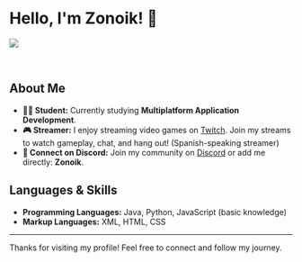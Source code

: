 # Hello, I'm Zonoik! 👋

<p><img align="center" src="https://github-readme-stats.vercel.app/api/top-langs?username=Zonoik09&locale=en&hide_title=false&layout=compact&card_width=350&langs_count=6&theme=dracula&hide_border=false%22%20height=%222000%22%20alt=%22languages%20graph%22" /></p><br>

## About Me

- **👨‍🎓 Student:** Currently studying **Multiplatform Application Development**.
- **🎮 Streamer:** I enjoy streaming video games on [Twitch](https://twitch.tv/Zonoikk). Join my streams to watch gameplay, chat, and hang out! (Spanish-speaking streamer)
- **💬 Connect on Discord:** Join my community on [Discord](https://discord.gg/92PTubANWx) or add me directly: **Zonoik**.

## Languages & Skills

- **Programming Languages:** Java, Python, JavaScript (basic knowledge)
- **Markup Languages:** XML, HTML, CSS

---

Thanks for visiting my profile! Feel free to connect and follow my journey.
